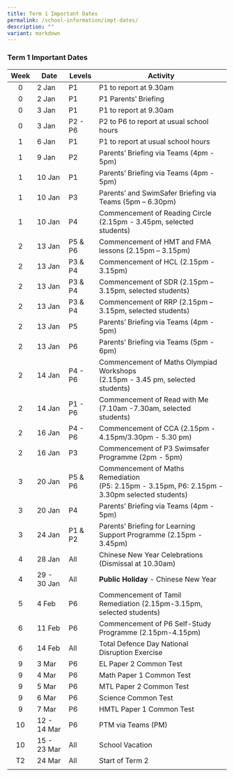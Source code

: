 ```yaml
---
title: Term 1 Important Dates
permalink: /school-information/impt-dates/
description: ""
variant: markdown
---
```

### Term 1 Important Dates

| Week | Date | Levels | Activity |
|:---:| -------- | --- | --- |
| 0 | 2 Jan | P1 | P1 to report at 9.30am |
| 0 | 2 Jan | P1 | P1 Parents’ Briefing |
| 0 | 3 Jan | P1 | P1 to report at 9.30am |
| 0 | 3 Jan | P2 - P6 | P2 to P6 to report at usual school hours |
| 1 | 6 Jan | P1 | P1 to report at usual school hours |
| 1 | 9 Jan | P2 | Parents’ Briefing via Teams (4pm - 5pm) |
| 1 | 10 Jan | P1 | Parents’ Briefing via Teams (4pm - 5pm) |
| 1 | 10 Jan | P3 | Parents’ and SwimSafer Briefing via Teams (5pm – 6.30pm) |
| 1 | 10 Jan | P4 | Commencement of Reading Circle (2.15pm - 3.45pm, selected students) |
| 2 | 13 Jan | P5 &amp; P6 | Commencement of HMT and FMA lessons (2.15pm – 3.15pm) |
| 2 | 13 Jan | P3 &amp; P4 | Commencement of HCL (2.15pm - 3.15pm) |
| 2 | 13 Jan | P3 &amp; P4 | Commencement of SDR (2.15pm – 3.15pm, selected students) |
| 2 | 13 Jan | P3 &amp; P4 | Commencement of RRP (2.15pm – 3.15pm, selected students) |
| 2 | 13 Jan | P5 | Parents’ Briefing via Teams (4pm - 5pm) |
| 2 | 13 Jan | P6 | Parents’ Briefing via Teams (5pm - 6pm) |
| 2 | 14 Jan | P4 - P6 | Commencement of Maths Olympiad Workshops<br>(2.15pm - 3.45 pm, selected students) |
| 2 | 14 Jan | P1 - P6 | Commencement of Read with Me (7.10am -7.30am, selected students) |
| 2 | 16 Jan | P4 - P6 | Commencement of CCA (2.15pm - 4.15pm/3.30pm - 5.30 pm) |
| 2 | 16 Jan | P3 | Commencement of P3 Swimsafer Programme (2pm - 5pm) |
| 3 | 20 Jan | P5 &amp; P6 | Commencement of Maths Remediation<br>(P5: 2.15pm - 3.15pm, P6: 2.15pm - 3.30pm selected students) |
| 3 | 20 Jan | P4 | Parents’ Briefing via Teams (4pm - 5pm) |
| 3 | 24 Jan | P1 &amp; P2 | Parents’ Briefing for Learning Support Programme (2.15pm - 3.45pm) |
| 4 | 28 Jan | All | Chinese New Year Celebrations (Dismissal at 10.30am) |
| 4 | 29 - 30 Jan | All | **Public Holiday** - Chinese New Year |
| 5 | 4 Feb | P6 | Commencement of Tamil Remediation (2.15pm-3.15pm, selected students) |
| 6 | 11 Feb | P6 | Commencement of P6 Self-Study Programme (2.15pm-4.15pm) |
| 6 | 14 Feb | All | Total Defence Day National Disruption Exercise |
| 9 | 3 Mar | P6 | EL Paper 2 Common Test |
| 9 | 4 Mar | P6 | Math Paper 1 Common Test |
| 9 | 5 Mar | P6 | MTL Paper 2 Common Test |
| 9 | 6 Mar | P6 | Science Common Test |
| 9 | 7 Mar | P6 | HMTL Paper 1 Common Test |
| 10 | 12 - 14 Mar | P6 | PTM via Teams (PM) |
| 10 | 15 - 23 Mar | All | School Vacation |
| T2 | 24 Mar | All | Start of Term 2 |
|  |  |  |  |